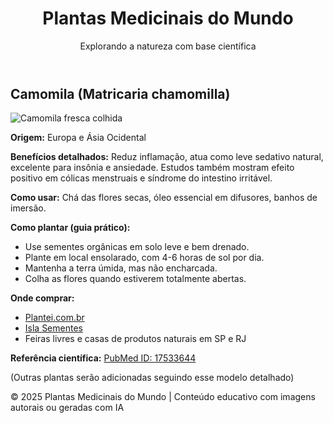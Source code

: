 <!DOCTYPE html><html lang="pt-BR">
<head>
  <meta charset="UTF-8">
  <meta name="viewport" content="width=device-width, initial-scale=1.0">
  <title>Plantas Medicinais do Mundo</title>
  <link href="https://cdn.jsdelivr.net/npm/tailwindcss@2.2.19/dist/tailwind.min.css" rel="stylesheet">
</head>
<body class="bg-green-50 text-green-900">
  <header class="bg-green-800 text-white p-6 shadow">
    <div class="max-w-5xl mx-auto">
      <h1 class="text-3xl font-bold">Plantas Medicinais do Mundo</h1>
      <p class="text-green-200">Explorando a natureza com base científica</p>
    </div>
  </header>  <main class="max-w-5xl mx-auto p-6 space-y-12">
    <!-- CAMOMILA COMPLETA -->
    <section class="bg-white rounded-lg shadow p-6">
      <h2 class="text-2xl font-bold mb-2">Camomila (Matricaria chamomilla)</h2>
      <img src="camomila-autoral.jpg" alt="Camomila fresca colhida" class="w-full h-auto rounded mb-4">
      <p><strong>Origem:</strong> Europa e Ásia Ocidental</p>
      <p><strong>Benefícios detalhados:</strong> Reduz inflamação, atua como leve sedativo natural, excelente para insônia e ansiedade. Estudos também mostram efeito positivo em cólicas menstruais e síndrome do intestino irritável.</p>
      <p><strong>Como usar:</strong> Chá das flores secas, óleo essencial em difusores, banhos de imersão.</p>
      <p><strong>Como plantar (guia prático):</strong>
        <ul class="list-disc list-inside ml-4">
          <li>Use sementes orgânicas em solo leve e bem drenado.</li>
          <li>Plante em local ensolarado, com 4-6 horas de sol por dia.</li>
          <li>Mantenha a terra úmida, mas não encharcada.</li>
          <li>Colha as flores quando estiverem totalmente abertas.</li>
        </ul>
      </p>
      <p><strong>Onde comprar:</strong>
        <ul class="list-disc list-inside ml-4">
          <li><a href="https://www.plantei.com.br/camomila" class="text-blue-600 underline">Plantei.com.br</a></li>
          <li><a href="https://www.isla.com.br/produto/semente-de-camomila" class="text-blue-600 underline">Isla Sementes</a></li>
          <li>Feiras livres e casas de produtos naturais em SP e RJ</li>
        </ul>
      </p>
      <p><strong>Referência científica:</strong> <a href="https://pubmed.ncbi.nlm.nih.gov/17533644/" class="text-blue-600 underline">PubMed ID: 17533644</a></p>
    </section><!-- Outras plantas seguem estrutura semelhante -->
<p class="italic text-sm text-gray-600">(Outras plantas serão adicionadas seguindo esse modelo detalhado)</p>

  </main>  <footer class="bg-green-800 text-white text-center p-4 mt-10">
    <p>&copy; 2025 Plantas Medicinais do Mundo | Conteúdo educativo com imagens autorais ou geradas com IA</p>
  </footer>
</body>
</html>
